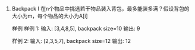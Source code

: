 1. Backpack I
	在n个物品中挑选若干物品装入背包，最多能装多满？假设背包的大小为m，每个物品的大小为A[i]

	样例
	样例 1:
		输入:  [3,4,8,5], backpack size=10
		输出:  9

	样例 2:
		输入:  [2,3,5,7], backpack size=12
		输出:  12
	
